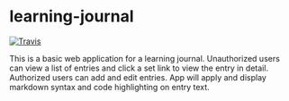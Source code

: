 # learning-journal

[![Travis](https://travis-ci.org/bm5w/learning-journal.svg?branch=master)](https://travis-ci.org/bm5w/learning-journal.svg?branch=master)

This is a basic web application for a learning journal.
Unauthorized users can view a list of entries and click a set link to
view the entry in detail. Authorized users can add and edit entries.
App will apply and display markdown syntax and code highlighting on entry text.